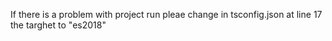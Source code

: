 If there is a problem with project run pleae change in tsconfig.json at line 17 the targhet to "es2018"
